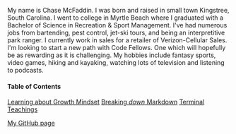 My name is Chase McFaddin. I was born and raised in small town Kingstree, South Carolina. I went to college in Myrtle Beach where I graduated with a Bachelor of Science in Recreation & Sport Management. I've had numerous jobs from bartending, pest control, jet-ski tours, and being an interpretitive park ranger. I currently work in sales for a retailer of Verizon-Cellular Sales. I'm looking to start a new path with Code Fellows. One which will hopefully be as rewarding as it is challenging. My hobbies include fantasy sports, video games, hiking and kayaking, watching lots of television and listening to podcasts.

#### Table of Contents
 
[Learning about Growth Mindset](growth-mindset.md)
[Breaking *down* Markdown](markdown-notes.md)
[Terminal Teachings](tools-terminal.md)





  [My GitHub page](https://github.com/ChaseMcFaddin)